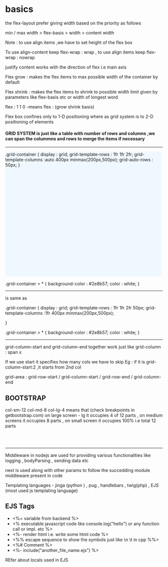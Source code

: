 # basics
<P> the flex-layout prefer giving width based on the priority as follows </P> 
<p> min / max width > flex-basis > width > content width </p> 

<p> Note : to use align items ,we have to set height of the flex box  </p> 
<p> To use align-content keep flex-wrap : wrap , to use align items keep flex-wrap : nowrap</p>
<p> justify content works with the direction of flex i.e main axis </p>
<P> Flex grow : makes the flex items to max possible width of the container by default</P> 
<p> Flex shrink : makes the flex items to shrink to possible width limit given by parameters like flex-basis etc or width of longest word</p>
<p> flex : 1 1 0 -means flex : (grow  shrink  basis)</p>
<p> Flex box confines only to 1-D positioning where as grid system is to 2-D positioning of elements </p> 
<h4> GRID SYSTEM is just like a table with number of rows and columns ,we can span the colummns and rows to merge the items if necessary</h4>
<hr/>
<P style="background-color:aliceblue;height :400px;width : 500px"> .grid-container {
    display : grid;
    grid-template-rows : 1fr 1fr 2fr;
    grid-template-columns :auto 400px minmax(200px,500px);
    grid-auto-rows : 50px;
}

.grid-container > * {
    background-color : #2e8b57;
    color : white;
} </P> 
<hr/>
<p> is same as </p>
<P>.grid-container {
    display : grid;
    grid-template-rows : 1fr 1fr 2fr 50px;
    grid-template-columns :1fr 400px minmax(200px,500px);

}

.grid-container > * {
    background-color : #2e8b57;
    color : white;
}</P>
<hr/>
<p> grid-column-start and grid-column-end together work just like grid-column : span x</p> 
<p> If we use start it specifies how many cols we have to skip Eg : if it is grid-column-start:2 ,it starts from 2nd col </p>
<p> grid-area : grid-row-start /  grid-column-start / grid-row-end / grid-column-end </p>
<h2>BOOTSTRAP</h2> 
<p> col-sm-12 col-md-8 col-lg-4   means that (check breakpoints in getbootstrap.com)  on large screen - lg it occupies 4 of 12 parts , on medium screens it occupies 8 parts , on small screen it occupies 100% i.e total 12 parts </p>
<br/> <br/> <hr/>
<p>Middleware in nodejs are used for providing various functionalities like logging , bodyParsing , sending data etc</p> 
<p> next is used along with other params to follow the succedding module middleware present in code</p>  
<p> Templating languages - jinga (python ) , pug , handlebars , twig(php) , EJS (most used js templating language) </p> 
<h2>EJS Tags</h2> 
<ul>
    <li><%= variable from backend %></li> 
    <li><% executable javascript code like console.log("hello") or any function call or impl. etc %></li> 
    <li> <%- render html i.e. write some html code %></li> 
    <li> <%% escape sequence to show the symbols  just like \n \t in cpp %%> </li> 
    <li> <%# Comment %> </li> 
    <li> <%- include("another_file_name.ejs") %> </li>
</ul>
<P> REfer about locals used in EJS </P>
